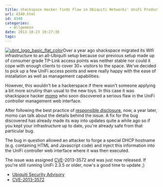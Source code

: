 ```yaml
---
title: shackspace Hacker finds Flaw in Ubiquiti Networks' UniFi Products
url: 4340.html
id: 4340
categories:
  - Allgemein
date: 2013-10-23 10:27:38
tags:
---
```


[![ubnt_logo_basic_flat_color](https://blog.shackspace.de/wp-content/uploads/2013/10/ubnt_logo_basic_flat_color.png)](https://blog.shackspace.de/wp-content/uploads/2013/10/ubnt_logo_basic_flat_color.png)Over a year ago shackspace migrated its Wifi infrastructure to an all-Ubiquiti setup because our previous setup made up of consumer grade TP-Link access points was neither stable nor could it cope with enough clients to cover 30+ visitors to the space. We've decided to pick up a few UniFi access points and were really happy with the ease of installation as well as management capabilities.

However, this wouldn't be a hackerspace if there wasn't someone applying a bit more scrutiny than usual to the new toys.
In this case it was shackspace hacker [momo](https://twitter.com/momorientes) who soon discovered a serious flaw in the UniFi controller management web interface.

After following the best practice of [responsible disclosure](http://en.wikipedia.org/wiki/Responsible_disclosure), now, a year later, momo can talk about the details behind the issue.
A fix for the bug discovered has already made its way into updates quite a while ago so if you kept your infrastructure up to date, you're already safe from that particular bug.

The bug in question allowed an attacker to forge a special DHCP hostname (e.g. containing HTML and Javascript code) and inject this information into the UniFi controller web interface where it was then executed.

The issue was assigned [CVE](http://en.wikipedia.org/wiki/Common_Vulnerabilities_and_Exposures)-2013-3572 and was just now released. If you're still running UniFi 2.3.5 or older, now's a good time to update ;)

*   [<span style="line-height: 13px;">Ubiquiti Security Advisory</span>](https://community.ubnt.com/t5/UniFi/Security-Advisory-CVE-2013-3572/m-p/601047#U601047)
*   [CVE-2013-3572](http://dl.ubnt.com/unifi/static/cve-2013-3572.html)